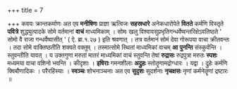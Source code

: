 +++
title = 7

+++
कवयः क्रान्तकर्माणः अत एव **मनीषिणः** प्राज्ञा ऋत्विजः **सहस्रधारे** अनेकधारोपेते **वितते** कर्मणि विस्तृते **पवित्रे** शुद्ध्युत्पादके सोमे वर्तमानां **वाचं** माध्यमिकाम् । सोमः खलु विश्वावसुप्रभृतिगन्धर्वेष्वन्तरिक्षेऽवतिष्ठते ' सोमो वै राजा गन्धर्वेष्वासीत् ' ( ऐ. ब्रा.१.२७ ) इति श्रवणात् । तत्र वर्तमानं सोमं देवा गोरूपया वाचा क्रीतवन्तः । तदा सोमे वाक्तिष्ठतीति शक्यते वक्तुम् । तस्मात्सोमे स्थितां माध्यमिकां वाचम् **आ** **पुनन्ति** संस्कुर्वन्ति । स्तुवन्तीति यावत् । य उक्तगुणा मरुतां मातरं माध्यमिकां वाचं स्तुवन्ति तेषां **रुद्रासः** रुद्रपुत्रा मरुतः **स्पशः** मध्यमया वाचा वशिनो भवन्ति । कीदृशाः । **इषिराः** गमनशीलाः **अद्रुहः** स्तोतॄणामद्रोग्धारः । यद्वा । द्रुहेः कर्मणि क्विबौणादिकः । परैरहिंस्याः । **स्वञ्चः** शोभनाञ्चनाः अत एव **सुदृशः** सुदर्शनाः **नृचक्षसः** नृणां कर्मनेतॄणां द्रष्टारः ॥